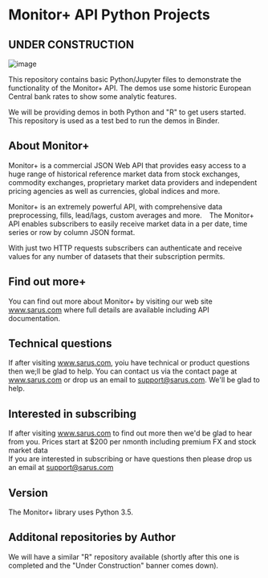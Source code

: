 # Monitor+ API Python Projects

## UNDER CONSTRUCTION

![image](https://www.sarus.com/resources/images/monitorPlus.png)    

This repository contains basic Python/Jupyter  files to  demonstrate the functionality of the Monitor+ API.
The demos use  some historic European Central bank rates to show some analytic features.

We will be providing demos in both Python and "R" to get users started.  This  repository is used as a test bed to run the demos in Binder.


## About Monitor+
Monitor+ is a commercial JSON Web API that provides easy access to a huge range of historical reference market data from stock exchanges, commodity exchanges, proprietary market data providers and independent pricing agencies as well as currencies, global indices and more.

Monitor+ is an extremely powerful API, with comprehensive data preprocessing, fills, lead/lags, custom averages and more.   The Monitor+ API  enables subscribers to easily receive market data in a per date, time series or row by column JSON format.

With just two HTTP requests subscribers can authenticate and receive values for any number of datasets that their subscription permits.


## Find out more+
You can find out more about Monitor+ by visiting our web site www.sarus.com where full details are available including API documentation.

## Technical questions
If after visiting www.sarus.com, yoiu have technical or product questions then we;ll be glad to help.
You can contact us via the contact page at www.sarus.com  or drop us an email to support@sarus.com. We'll be glad to help.
 
## Interested in subscribing
If after visiting www.sarus.com to find out more then we'd be glad to hear from you.
Prices start at  $200 per nmonth including premium FX and stock market data  
If you are interested in subscribing or have questions then please  drop us an email at support@sarus.com


## Version
The Monitor+ library uses Python 3.5.


## Additonal repositories by Author
We  will have a similar "R" repository available (shortly after this one is completed and the "Under Construction"  banner comes down).


